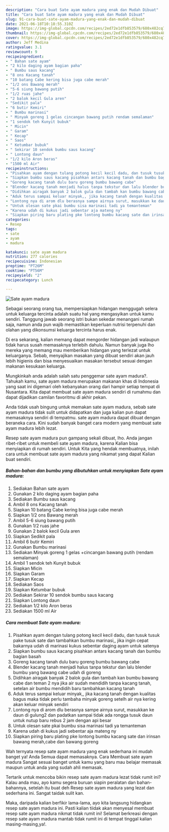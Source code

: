 ```yaml
---
description: "Cara buat Sate ayam madura yang enak dan Mudah Dibuat"
title: "Cara buat Sate ayam madura yang enak dan Mudah Dibuat"
slug: 91-cara-buat-sate-ayam-madura-yang-enak-dan-mudah-dibuat
date: 2021-06-18T10:18:55.310Z
image: https://img-global.cpcdn.com/recipes/2ed72e1dfb853579/680x482cq70/sate-ayam-madura-foto-resep-utama.jpg
thumbnail: https://img-global.cpcdn.com/recipes/2ed72e1dfb853579/680x482cq70/sate-ayam-madura-foto-resep-utama.jpg
cover: https://img-global.cpcdn.com/recipes/2ed72e1dfb853579/680x482cq70/sate-ayam-madura-foto-resep-utama.jpg
author: Jeff Medina
ratingvalue: 3.1
reviewcount: 9
recipeingredient:
- " Bahan sate ayam"
- "2 kilo daging ayam bagian paha"
- " Bumbu saus kacang"
- "8 ons Kacang tanah"
- "10 batang Cabe kering bisa juga cabe merah"
- "1/2 ons Bawang merah"
- "5-6 siung bawang putih"
- "1/2 ruas jahe"
- "2 balok kecil Gula aren"
- "Sedikit pala"
- "6 butir Kemiri"
- " Bumbu marinasi"
- " Minyak goreng 1 gelas cincangan bawang putih rendam semalaman"
- "1 sendok teh Kunyit bubuk"
- " Micin"
- " Garam"
- " Kecap"
- " Saos"
- " Ketumbar bubuk"
- " Sekirar 10 sendok bumbu saus kacang"
- " Lontong daun"
- "1/2 kilo Aron beras"
- "1500 ml Air"
recipeinstructions:
- "Pisahkan ayam dengan tulang potong kecil kecil dadu, dan tusuk tusuk pake tusuk sate dan tambahkan bumbu marinasi,, jika ingin cepat bakarnya udah di marinasi kukus sebentar daging ayam untuk satenya"
- "Siapkan bumbu saus kacang pisahkan antars kacang tanah dan bumbu bagian basah"
- "Goreng kacang tanah dulu baru goreng bumbu bawang cabe"
- "Blender kacang tanah menjadi halus tanpa tekstur dan lalu blender bumbu yang bawang cabe udah di goreng"
- "Didihkan airagak banyak 2 balok gula dan tambah kan bumbu bawang cabe dan teman 2 nya jika air sudah mendidih tanpa kacang tanah, setelan air bumbu mendidih baru tambahkan kacang tanah"
- "Aduk terus sampai keluar minyak,, jika kacang tanah dengan kualitas bagus maka tidak perlu tambaha minyak goreng setelh air nya kering akan keluar minyak sendiri"
- "Lontong nya di arom dlu berasnya sampe airnya surut, masukkan ke daun di gulung2 dan padatkan sampai tidak ada rongga tusuk daun untuk nutup baru rebus 2 jam dengan api besar"
- "Untuk olesan sate pkai bumbu sisa marinasi tadi ya temanteman"
- "Karena udah di kukus jadi sebentar aja mateng ny"
- "Siapkan piring baru plating pke lontong bumbu kacang sate dan irinsan bawang merah,cabe dan bawang goreng"
categories:
- Resep
tags:
- sate
- ayam
- madura

katakunci: sate ayam madura 
nutrition: 277 calories
recipecuisine: Indonesian
preptime: "PT26M"
cooktime: "PT56M"
recipeyield: "2"
recipecategory: Lunch

---
```



![Sate ayam madura](https://img-global.cpcdn.com/recipes/2ed72e1dfb853579/680x482cq70/sate-ayam-madura-foto-resep-utama.jpg)

Sebagai seorang orang tua, mempersiapkan hidangan menggugah selera untuk keluarga tercinta adalah suatu hal yang mengasyikan untuk kamu sendiri. Tanggung jawab seorang istri bukan sekedar menangani rumah saja, namun anda pun wajib memastikan keperluan nutrisi terpenuhi dan olahan yang dikonsumsi keluarga tercinta harus enak.

Di era  sekarang, kalian memang dapat mengorder hidangan jadi walaupun tidak harus susah memasaknya terlebih dahulu. Namun banyak juga lho mereka yang memang mau memberikan hidangan yang terlezat untuk keluarganya. Sebab, menyajikan masakan yang dibuat sendiri akan jauh lebih higienis dan bisa menyesuaikan masakan tersebut sesuai dengan makanan kesukaan keluarga. 



Mungkinkah anda adalah salah satu penggemar sate ayam madura?. Tahukah kamu, sate ayam madura merupakan makanan khas di Indonesia yang saat ini digemari oleh kebanyakan orang dari hampir setiap tempat di Nusantara. Kita dapat membuat sate ayam madura sendiri di rumahmu dan dapat dijadikan camilan favoritmu di akhir pekan.

Anda tidak usah bingung untuk memakan sate ayam madura, sebab sate ayam madura tidak sulit untuk didapatkan dan juga kalian pun dapat memasaknya sendiri di tempatmu. sate ayam madura dapat dibuat dengan beraneka cara. Kini sudah banyak banget cara modern yang membuat sate ayam madura lebih lezat.

Resep sate ayam madura pun gampang sekali dibuat, lho. Anda jangan ribet-ribet untuk membeli sate ayam madura, karena Kalian bisa menyiapkan di rumah sendiri. Untuk Kita yang hendak membuatnya, inilah cara untuk membuat sate ayam madura yang nikamat yang dapat Kalian buat sendiri.

<!--inarticleads1-->

##### Bahan-bahan dan bumbu yang dibutuhkan untuk menyiapkan Sate ayam madura:

1. Sediakan  Bahan sate ayam
1. Gunakan 2 kilo daging ayam bagian paha
1. Sediakan  Bumbu saus kacang
1. Ambil 8 ons Kacang tanah
1. Siapkan 10 batang Cabe kering bisa juga cabe merah
1. Siapkan 1/2 ons Bawang merah
1. Ambil 5-6 siung bawang putih
1. Gunakan 1/2 ruas jahe
1. Gunakan 2 balok kecil Gula aren
1. Siapkan Sedikit pala
1. Ambil 6 butir Kemiri
1. Gunakan  Bumbu marinasi
1. Sediakan  Minyak goreng 1 gelas +cincangan bawang putih (rendam semalaman)
1. Ambil 1 sendok teh Kunyit bubuk
1. Siapkan  Micin
1. Siapkan  Garam
1. Siapkan  Kecap
1. Sediakan  Saos
1. Siapkan  Ketumbar bubuk
1. Sediakan  Sekirar 10 sendok bumbu saus kacang
1. Siapkan  Lontong daun
1. Sediakan 1/2 kilo Aron beras
1. Sediakan 1500 ml Air




<!--inarticleads2-->

##### Cara membuat Sate ayam madura:

1. Pisahkan ayam dengan tulang potong kecil kecil dadu, dan tusuk tusuk pake tusuk sate dan tambahkan bumbu marinasi,, jika ingin cepat bakarnya udah di marinasi kukus sebentar daging ayam untuk satenya
1. Siapkan bumbu saus kacang pisahkan antars kacang tanah dan bumbu bagian basah
1. Goreng kacang tanah dulu baru goreng bumbu bawang cabe
1. Blender kacang tanah menjadi halus tanpa tekstur dan lalu blender bumbu yang bawang cabe udah di goreng
1. Didihkan airagak banyak 2 balok gula dan tambah kan bumbu bawang cabe dan teman 2 nya jika air sudah mendidih tanpa kacang tanah, setelan air bumbu mendidih baru tambahkan kacang tanah
1. Aduk terus sampai keluar minyak,, jika kacang tanah dengan kualitas bagus maka tidak perlu tambaha minyak goreng setelh air nya kering akan keluar minyak sendiri
1. Lontong nya di arom dlu berasnya sampe airnya surut, masukkan ke daun di gulung2 dan padatkan sampai tidak ada rongga tusuk daun untuk nutup baru rebus 2 jam dengan api besar
1. Untuk olesan sate pkai bumbu sisa marinasi tadi ya temanteman
1. Karena udah di kukus jadi sebentar aja mateng ny
1. Siapkan piring baru plating pke lontong bumbu kacang sate dan irinsan bawang merah,cabe dan bawang goreng




Wah ternyata resep sate ayam madura yang enak sederhana ini mudah banget ya! Anda Semua dapat memasaknya. Cara Membuat sate ayam madura Sangat sesuai banget untuk kamu yang baru mau belajar memasak maupun untuk anda yang sudah ahli memasak.

Tertarik untuk mencoba bikin resep sate ayam madura lezat tidak rumit ini? Kalau anda mau, ayo kamu segera buruan siapin peralatan dan bahan-bahannya, setelah itu buat deh Resep sate ayam madura yang lezat dan sederhana ini. Sangat taidak sulit kan. 

Maka, daripada kalian berfikir lama-lama, ayo kita langsung hidangkan resep sate ayam madura ini. Pasti kalian tiidak akan menyesal membuat resep sate ayam madura nikmat tidak rumit ini! Selamat berkreasi dengan resep sate ayam madura mantab tidak rumit ini di tempat tinggal kalian masing-masing,ya!.

